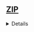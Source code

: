 ## <a href="https://github.com/Hidekithiago/Automacao/blob/master/README.md">ZIP</a> <br>
<details>
<details><summary><b>Unzip</b></summary>
  
####  NuGet
  > 
  
####  import
  > using System.IO.Compression;
  
####  Code  
  ><br>string startPath = @".\start";
  ><br>      string zipPath = @".\result.zip";
  ><br>        string extractPath = @".\extract";
  ><br>      ZipFile.CreateFromDirectory(startPath, zipPath);
  ><br> ZipFile.ExtractToDirectory(zipPath, extractPath);
  
</details>
</details>

